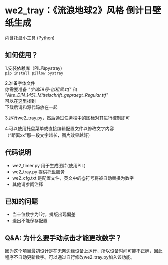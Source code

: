 # we2_tray：《流浪地球2》风格 倒计日壁纸生成
内含托盘小工具 (Python)

## 如何使用？
1.安装依赖库（PIL和pystray)  
`pip install pillow pystray`

2.准备字体文件  
你需要准备 *"字魂59号-创粗黑.ttf"* 和 *"Alte_DIN_1451_Mittelschrift_gepraegt_Regular.ttf"*  
可以在[这里](https://www.bilibili.com/read/cv21439547/ "论2023年电影《流浪地球2》中使用的字体（附ttf）")找到  
下载后请和源代码放在一起

3.运行we2_tray.py，然后通过任务栏中的图标对其进行控制即可

4.可以使用托盘菜单或直接编辑配置文件以修改文字内容  
（“距离xx”那一段文字越长，图片效果越好）

## 代码说明
- we2_timer.py 用于生成图片(使用PIL)
- we2_tray.py 提供托盘服务
- we2_cfg.txt 是配置文件，英文中的@符号将被自动替换为数字
- 其他请参阅注释

## 已知的问题
- 当十位数字为1时，排版出现偏差
- 退出不能保存配置

## Q&A: 为什么要手动点击才能更改数字？
因为这个项目最初设计是在无网边缘设备上运行，所以设备时间可能不正确，因此程序不自动更新数字。可以通过自行修改we2_tray.py加入该功能。
